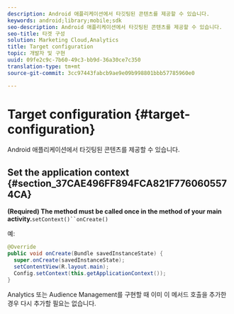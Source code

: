 ```yaml
---
description: Android 애플리케이션에서 타깃팅된 콘텐츠를 제공할 수 있습니다.
keywords: android;library;mobile;sdk
seo-description: Android 애플리케이션에서 타깃팅된 콘텐츠를 제공할 수 있습니다.
seo-title: 타겟 구성
solution: Marketing Cloud,Analytics
title: Target configuration
topic: 개발자 및 구현
uuid: 09fe2c9c-7b60-49c3-bb9d-36a30ce7c350
translation-type: tm+mt
source-git-commit: 3cc97443fabcb9ae9e09b998801bbb57785960e0

---
```



# Target configuration {#target-configuration}

Android 애플리케이션에서 타깃팅된 콘텐츠를 제공할 수 있습니다.

## Set the application context {#section_37CAE496FF894FCA821F7760605574CA}

**(Required) The  method must be called once in the  method of your main activity.**`setContext()``onCreate()`

예:

```java
@Override 
public void onCreate(Bundle savedInstanceState) { 
  super.onCreate(savedInstanceState); 
  setContentView(R.layout.main); 
  Config.setContext(this.getApplicationContext()); 
}
```

Analytics 또는 Audience Management를 구현할 때 이미 이 메서드 호출을 추가한 경우 다시 추가할 필요는 없습니다.
